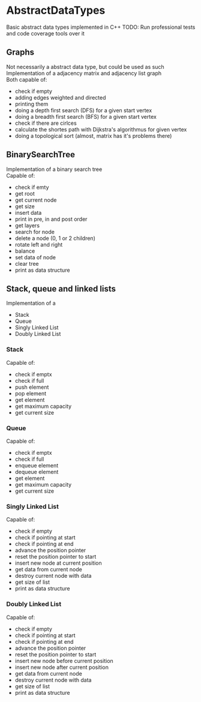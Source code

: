 # AbstractDataTypes
Basic abstract data types implemented in C++
TODO: Run professional tests and code coverage tools over it

## Graphs
Not necessarily a abstract data type, but could be used as such  
Implementation of a adjacency matrix and adjacency list graph  
Both capable of:
* check if empty
* adding edges weighted and directed
* printing them
* doing a depth first search (DFS) for a given start vertex
* doing a breadth first search (BFS) for a given start vertex
* check if there are cirlces
* calculate the shortes path with Dijkstra's algorithmus for given vertex
* doing a topological sort (almost, matrix has it's problems there)

## BinarySearchTree
Implementation of a binary search tree  
Capable of:
* check if emty
* get root
* get current node
* get size
* insert data
* print in pre, in and post order
* get layers
* search for node
* delete a node (0, 1 or 2 children)
* rotate left and right
* balance
* set data of node
* clear tree
* print as data structure

## Stack, queue and linked lists
Implementation of a
* Stack
* Queue
* Singly Linked List
* Doubly Linked List

### Stack
Capable of:
* check if emptx
* check if full
* push element
* pop element
* get element
* get maximum capacity 
* get current size

### Queue
Capable of:
* check if emptx
* check if full
* enqueue element
* dequeue element
* get element
* get maximum capacity 
* get current size

### Singly Linked List 
Capable of:
* check if empty
* check if pointing at start
* check if pointing at end
* advance the position pointer
* reset the position pointer to start
* insert new node at current position
* get data from current node
* destroy current node with data
* get size of list
* print as data structure

### Doubly Linked List 
Capable of:
* check if empty
* check if pointing at start
* check if pointing at end
* advance the position pointer
* reset the position pointer to start
* insert new node before current position
* insert new node after current position
* get data from current node
* destroy current node with data
* get size of list
* print as data structure
